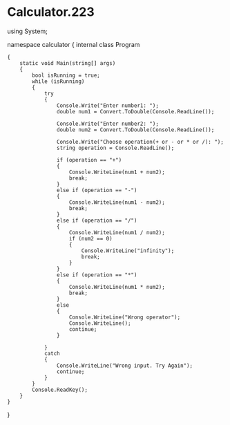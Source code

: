 # Calculator.223
using System;

namespace calculator
{
    internal class Program

    {
        static void Main(string[] args)
        {
            bool isRunning = true;
            while (isRunning)
            {
                try
                {
                    Console.Write("Enter number1: ");
                    double num1 = Convert.ToDouble(Console.ReadLine());

                    Console.Write("Enter number2: ");
                    double num2 = Convert.ToDouble(Console.ReadLine());

                    Console.Write("Choose operation(+ or - or * or /): ");
                    string operation = Console.ReadLine();

                    if (operation == "+")
                    {
                        Console.WriteLine(num1 + num2);
                        break;
                    }
                    else if (operation == "-")
                    {
                        Console.WriteLine(num1 - num2);
                        break;
                    }
                    else if (operation == "/")
                    {
                        Console.WriteLine(num1 / num2);
                        if (num2 == 0)
                        {
                            Console.WriteLine("infinity");
                            break;
                        }
                    }
                    else if (operation == "*")
                    {
                        Console.WriteLine(num1 * num2);
                        break;
                    }
                    else
                    {
                        Console.WriteLine("Wrong operator");
                        Console.WriteLine();
                        continue;
                    }

                }
                catch
                {
                    Console.WriteLine("Wrong input. Try Again");
                    continue;
                }
            }
            Console.ReadKey();
        }
    }
}
